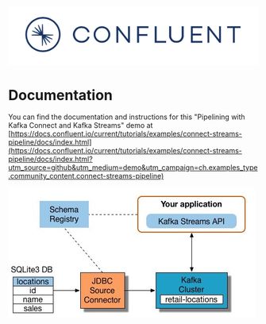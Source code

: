 ![image](../images/confluent-logo-300-2.png)

# Documentation

You can find the documentation and instructions for this "Pipelining with Kafka Connect and Kafka Streams" demo at [https://docs.confluent.io/current/tutorials/examples/connect-streams-pipeline/docs/index.html](https://docs.confluent.io/current/tutorials/examples/connect-streams-pipeline/docs/index.html?utm_source=github&utm_medium=demo&utm_campaign=ch.examples_type.community_content.connect-streams-pipeline)

![image](docs/images/blog_connect_streams_diag.jpg)
